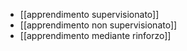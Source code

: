- [[apprendimento supervisionato]]
- [[apprendimento non supervisionato]]
- [[apprendimento mediante rinforzo]]